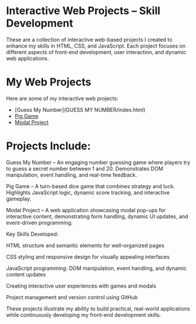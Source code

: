 # Interactive Web Projects – Skill Development

These are a collection of interactive web-based projects I created to enhance my skills in HTML, CSS, and JavaScript. Each project focuses on different aspects of front-end development, user interaction, and dynamic web applications.

# My Web Projects

Here are some of my interactive web projects:

- [Guess My Number](GUESS MY NUMBER/index.html)
- [Pig Game](Pig-Game/index.html)
- [Modal Project](Modal-Project/index.html)


# Projects Include:

Guess My Number – An engaging number guessing game where players try to guess a secret number between 1 and 20. Demonstrates DOM manipulation, event handling, and real-time feedback.

Pig Game – A turn-based dice game that combines strategy and luck. Highlights JavaScript logic, dynamic score tracking, and interactive gameplay.

Modal Project – A web application showcasing modal pop-ups for interactive content, demonstrating form handling, dynamic UI updates, and event-driven programming.

Key Skills Developed:

HTML structure and semantic elements for well-organized pages

CSS styling and responsive design for visually appealing interfaces

JavaScript programming: DOM manipulation, event handling, and dynamic content updates

Creating interactive user experiences with games and modals

Project management and version control using GitHub

These projects illustrate my ability to build practical, real-world applications while continuously developing my front-end development skills.
